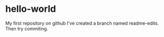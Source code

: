 # hello-world
My first repository on github
I've created a branch named readme-edits. Then try commiting.
